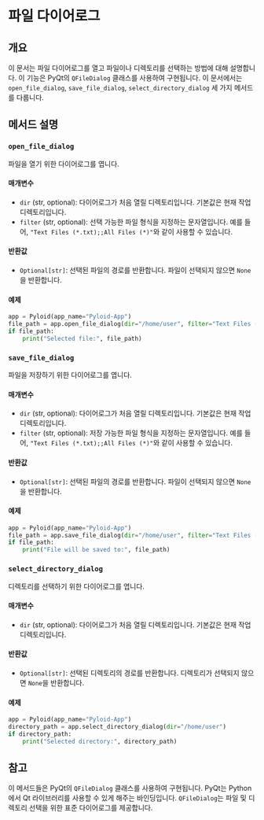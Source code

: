 # 파일 다이어로그

## 개요

이 문서는 파일 다이어로그를 열고 파일이나 디렉토리를 선택하는 방법에 대해 설명합니다. 이 기능은 PyQt의 `QFileDialog` 클래스를 사용하여 구현됩니다. 이 문서에서는 `open_file_dialog`, `save_file_dialog`, `select_directory_dialog` 세 가지 메서드를 다룹니다.

## 메서드 설명

### `open_file_dialog`

파일을 열기 위한 다이어로그를 엽니다.

#### 매개변수

- `dir` (str, optional): 다이어로그가 처음 열릴 디렉토리입니다. 기본값은 현재 작업 디렉토리입니다.
- `filter` (str, optional): 선택 가능한 파일 형식을 지정하는 문자열입니다. 예를 들어, `"Text Files (*.txt);;All Files (*)"`와 같이 사용할 수 있습니다.

#### 반환값

- `Optional[str]`: 선택된 파일의 경로를 반환합니다. 파일이 선택되지 않으면 `None`을 반환합니다.

#### 예제

```python
app = Pyloid(app_name="Pyloid-App")
file_path = app.open_file_dialog(dir="/home/user", filter="Text Files (*.txt)")
if file_path:
    print("Selected file:", file_path)
```

### `save_file_dialog`

파일을 저장하기 위한 다이어로그를 엽니다.

#### 매개변수

- `dir` (str, optional): 다이어로그가 처음 열릴 디렉토리입니다. 기본값은 현재 작업 디렉토리입니다.
- `filter` (str, optional): 저장 가능한 파일 형식을 지정하는 문자열입니다. 예를 들어, `"Text Files (*.txt);;All Files (*)"`와 같이 사용할 수 있습니다.

#### 반환값

- `Optional[str]`: 선택된 파일의 경로를 반환합니다. 파일이 선택되지 않으면 `None`을 반환합니다.

#### 예제

```python
app = Pyloid(app_name="Pyloid-App")
file_path = app.save_file_dialog(dir="/home/user", filter="Text Files (*.txt)")
if file_path:
    print("File will be saved to:", file_path)
```

### `select_directory_dialog`

디렉토리를 선택하기 위한 다이어로그를 엽니다.

#### 매개변수

- `dir` (str, optional): 다이어로그가 처음 열릴 디렉토리입니다. 기본값은 현재 작업 디렉토리입니다.

#### 반환값

- `Optional[str]`: 선택된 디렉토리의 경로를 반환합니다. 디렉토리가 선택되지 않으면 `None`을 반환합니다.

#### 예제

```python
app = Pyloid(app_name="Pyloid-App")
directory_path = app.select_directory_dialog(dir="/home/user")
if directory_path:
    print("Selected directory:", directory_path)
```

## 참고

이 메서드들은 PyQt의 `QFileDialog` 클래스를 사용하여 구현됩니다. PyQt는 Python에서 Qt 라이브러리를 사용할 수 있게 해주는 바인딩입니다. `QFileDialog`는 파일 및 디렉토리 선택을 위한 표준 다이어로그를 제공합니다.
